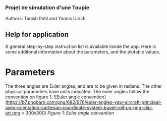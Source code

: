 
### Projet de simulation d'une Toupie

Authors: Tanish Patil and Yannis Ulrich.

## Help for application

A general step-by-step instruction list is available inside the app. Here is some additonal information about the parameters, and the plotable values. 

# Parameters
The three angles are Euler angles, and are to be given in radians. The other physical parameters have units indicated. The euler angles follow the convention on figure 1.
![Euler angle convention](https://b7.pngbarn.com/png/682/676/euler-angles-yaw-aircraft-principal-axes-orientation-cartesian-coordinate-system-travel-roll-up-png-clip-art.png = 300x300)
*Figure 1: Euler angle convention*
